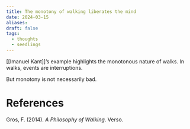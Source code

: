 ```yaml
---
title: The monotony of walking liberates the mind
date: 2024-03-15
aliases: 
draft: false
tags:
  - thoughts
  - seedlings
---
```

[[Imanuel Kant]]’s example highlights the monotonous nature of walks. In walks, events are interruptions.

But monotony is not necessarily bad.

# References

Gros, F. (2014). *A Philosophy of Walking*. Verso.